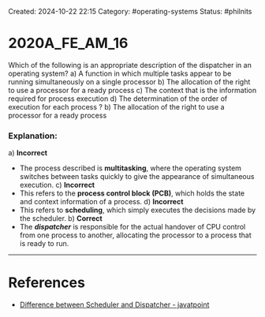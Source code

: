 Created: 2024-10-22 22:15
Category: #operating-systems 
Status: #philnits



# 2020A_FE_AM_16

Which of the following is an appropriate description of the dispatcher in an operating system?
a) A function in which multiple tasks appear to be running simultaneously on a single processor
b) The allocation of the right to use a processor for a ready process
c) The context that is the information required for process execution
d) The determination of the order of execution for each process
? 
b) The allocation of the right to use a processor for a ready process
### Explanation:

a) **Incorrect**
- The process described is **multitasking**, where the operating system switches between tasks quickly to give the appearance of simultaneous execution.
c) **Incorrect**
- This refers to the **process control block (PCB)**, which holds the state and context information of a process.
d) **Incorrect**
- This refers to **scheduling**, which simply executes the decisions made by the scheduler.
b) **Correct**
- The ***dispatcher*** is responsible for the actual handover of CPU control from one process to another, allocating the processor to a process that is ready to run.



---
# References
- [Difference between Scheduler and Dispatcher - javatpoint](https://www.javatpoint.com/scheduler-vs-dispatcher)